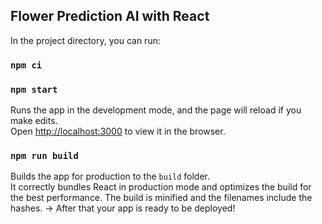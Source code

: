 ## Flower Prediction AI with React 

In the project directory, you can run:

### `npm ci`

### `npm start`

Runs the app in the development mode, and the page will reload if you make edits.<br />
Open [http://localhost:3000](http://localhost:3000) to view it in the browser.

### `npm run build`

Builds the app for production to the `build` folder.<br />
It correctly bundles React in production mode and optimizes the build for the best performance.
The build is minified and the filenames include the hashes.
-> After that your app is ready to be deployed!
